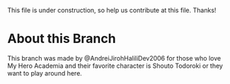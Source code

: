 This file is under construction, so help us contribute at this file. Thanks!

# About this Branch
This branch was made by @AndreiJirohHaliliDev2006 for those who love My Hero Academia and their favorite character is Shouto Todoroki or they want to play around here.

# 
